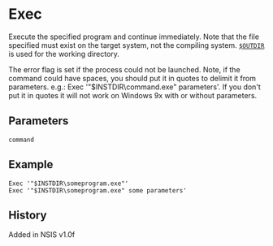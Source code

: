 # Exec

Execute the specified program and continue immediately. Note that the file specified must exist on the target system, not the compiling system. [`$OUTDIR`][1] is used for the working directory. 

The error flag is set if the process could not be launched. Note, if the command could have spaces, you should put it in quotes to delimit it from parameters. e.g.: Exec '"$INSTDIR\command.exe" parameters'. If you don't put it in quotes it will not work on Windows 9x with or without parameters.

## Parameters

    command

## Example

    Exec '"$INSTDIR\someprogram.exe"'
    Exec '"$INSTDIR\someprogram.exe" some parameters'

## History

Added in NSIS v1.0f

[1]: ../Variables/OUTDIR.md